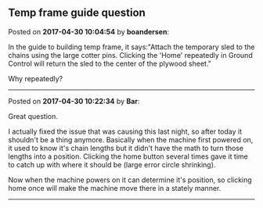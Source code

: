 ## Temp frame guide question
Posted on **2017-04-30 10:04:54** by **boandersen**:

In the guide to building temp frame, it says:"Attach the temporary sled to the chains using the large cotter pins. Clicking the 'Home' repeatedly in Ground Control will return the sled to the center of the plywood sheet."

Why repeatedly?

---

Posted on **2017-04-30 10:22:34** by **Bar**:

Great question. 

I actually fixed the issue that was causing this last night, so after today it shouldn't be a thing anymore. Basically when the machine first powered on, it used to know it's chain lengths but it didn't have the math to turn those lengths into a position. Clicking the home button several times gave it time to catch up with where it should be (large error circle shrinking).

Now when the machine powers on it can determine it's position, so clicking home once will make the machine move there in a stately manner.

---

